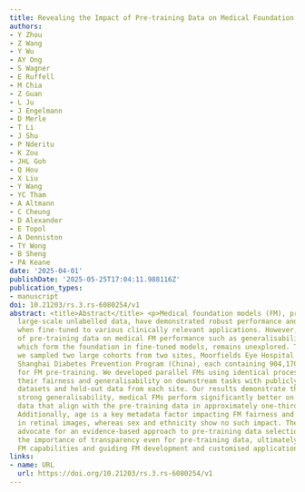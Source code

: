 ```yaml
---
title: Revealing the Impact of Pre-training Data on Medical Foundation Models
authors:
- Y Zhou
- Z Wang
- Y Wu
- AY Ong
- S Wagner
- E Ruffell
- M Chia
- Z Guan
- L Ju
- J Engelmann
- D Merle
- T Li
- J Shu
- P Nderitu
- K Zou
- JHL Goh
- Q Hou
- X Liu
- Y Wang
- YC Tham
- A Altmann
- C Cheung
- D Alexander
- E Topol
- A Denniston
- TY Wong
- B Sheng
- PA Keane
date: '2025-04-01'
publishDate: '2025-05-25T17:04:11.988116Z'
publication_types:
- manuscript
doi: 10.21203/rs.3.rs-6080254/v1
abstract: <title>Abstract</title> <p>Medical foundation models (FM), pre-trained on
  large-scale unlabelled data, have demonstrated robust performance and high efficiency
  when fine-tuned to various clinically relevant applications. However, the impact
  of pre-training data on medical FM performance such as generalisability and fairness,
  which form the foundation in fine-tuned models, remains unexplored. To address this,
  we sampled two large cohorts from two sites, Moorfields Eye Hospital (UK) and the
  Shanghai Diabetes Prevention Program (China), each containing 904,170 retinal images
  for FM pre-training. We developed parallel FMs using identical processes and compared
  their fairness and generalisability on downstream tasks with publicly available
  datasets and held-out data from each site. Our results demonstrate that, despite
  strong generalisability, medical FMs perform significantly better on downstream
  data that align with the pre-training data in approximately one-third of tasks.
  Additionally, age is a key metadata factor impacting FM fairness and generalisability
  in retinal images, whereas sex and ethnicity show no such impact. These findings
  advocate for an evidence-based approach to pre-training data selection and highlight
  the importance of transparency even for pre-training data, ultimately enhancing
  FM capabilities and guiding FM development and customised application in healthcare.</p>
links:
- name: URL
  url: https://doi.org/10.21203/rs.3.rs-6080254/v1
---
```

